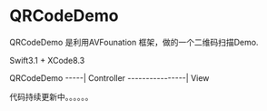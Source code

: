 # QRCodeDemo
QRCodeDemo 是利用AVFounation 框架，做的一个二维码扫描Demo.

Swift3.1 + XCode8.3

QRCodeDemo -----| Controller
----------------| View




代码持续更新中。。。。。。
